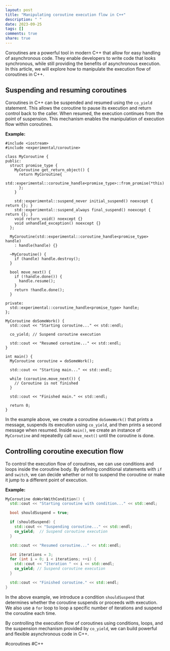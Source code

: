 ```yaml
---
layout: post
title: "Manipulating coroutine execution flow in C++"
description: " "
date: 2023-09-25
tags: []
comments: true
share: true
---
```


Coroutines are a powerful tool in modern C++ that allow for easy handling of asynchronous code. They enable developers to write code that looks synchronous, while still providing the benefits of asynchronous execution. In this article, we will explore how to manipulate the execution flow of coroutines in C++.

## Suspending and resuming coroutines ##

Coroutines in C++ can be suspended and resumed using the `co_yield` statement. This allows the coroutine to pause its execution and return control back to the caller. When resumed, the execution continues from the point of suspension. This mechanism enables the manipulation of execution flow within coroutines.

**Example:**

```
#include <iostream>
#include <experimental/coroutine>

class MyCoroutine {
public:
  struct promise_type {
    MyCoroutine get_return_object() {
      return MyCoroutine{
        std::experimental::coroutine_handle<promise_type>::from_promise(*this)
      };
    }

    std::experimental::suspend_never initial_suspend() noexcept { return {}; }
    std::experimental::suspend_always final_suspend() noexcept { return {}; }
    void return_void() noexcept {}
    void unhandled_exception() noexcept {}
  };

  MyCoroutine(std::experimental::coroutine_handle<promise_type> handle)
    : handle(handle) {}

  ~MyCoroutine() {
    if (handle) handle.destroy();
  }

  bool move_next() {
    if (!handle.done()) {
      handle.resume();
    }
    return !handle.done();
  }

private:
  std::experimental::coroutine_handle<promise_type> handle;
};

MyCoroutine doSomeWork() {
  std::cout << "Starting coroutine..." << std::endl;

  co_yield; // Suspend coroutine execution

  std::cout << "Resumed coroutine..." << std::endl;
}

int main() {
  MyCoroutine coroutine = doSomeWork();
  
  std::cout << "Starting main..." << std::endl;
  
  while (coroutine.move_next()) {
    // Coroutine is not finished
  }
  
  std::cout << "Finished main." << std::endl;
  
  return 0;
}
```

In the example above, we create a coroutine `doSomeWork()` that prints a message, suspends its execution using `co_yield`, and then prints a second message when resumed. Inside `main()`, we create an instance of `MyCoroutine` and repeatedly call `move_next()` until the coroutine is done.

## Controlling coroutine execution flow ##

To control the execution flow of coroutines, we can use conditions and loops inside the coroutine body. By defining conditional statements with `if` and `switch`, we can decide whether or not to suspend the coroutine or make it jump to a different point of execution.

**Example:**

```cpp
MyCoroutine doWorkWithCondition() {
  std::cout << "Starting coroutine with condition..." << std::endl;

  bool shouldSuspend = true;

  if (shouldSuspend) {
    std::cout << "Suspending coroutine..." << std::endl;
    co_yield;  // Suspend coroutine execution
  }

  std::cout << "Resumed coroutine..." << std::endl;

  int iterations = 3;
  for (int i = 0; i < iterations; ++i) {
    std::cout << "Iteration " << i << std::endl;
    co_yield; // Suspend coroutine execution
  }

  std::cout << "Finished coroutine." << std::endl;
}
```

In the above example, we introduce a condition `shouldSuspend` that determines whether the coroutine suspends or proceeds with execution. We also use a `for` loop to loop a specific number of iterations and suspend the coroutine each time.

By controlling the execution flow of coroutines using conditions, loops, and the suspension mechanism provided by `co_yield`, we can build powerful and flexible asynchronous code in C++.

#coroutines #C++